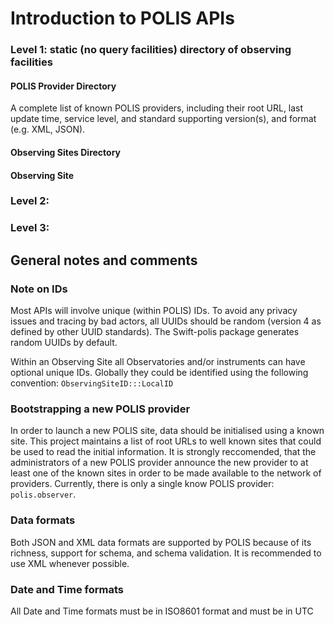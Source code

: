 # Introduction to POLIS APIs

### Level 1: static (no query facilities) directory of observing facilities

#### POLIS Provider Directory
A complete list of known POLIS providers, including their root URL, last update time, service level, and standard supporting version(s), and format (e.g. XML, JSON).

#### Observing Sites Directory

#### Observing Site

### Level 2:

### Level 3: 

## General notes and comments

### Note on IDs

Most APIs will involve unique (within POLIS) IDs. To avoid any privacy issues and tracing by bad actors, all UUIDs should be random (version 4 as defined by other UUID standards). The Swift-polis package generates random UUIDs by default.

Within an Observing Site all Observatories and/or instruments can have optional unique IDs. Globally they could be identified using the following convention: `ObservingSiteID:::LocalID`

### Bootstrapping a new POLIS provider
In order to launch a new POLIS site, data should be initialised using a known site. This project maintains a list of root URLs to well known sites that could be used to read the initial information. It is strongly reccomended, that the administrators of a new POLIS provider announce the new provider to at least one of the known sites in order to be made available to the network of providers. Currently, there is only a single know POLIS provider: `polis.observer`.

### Data formats
Both JSON and XML data formats are supported by POLIS because of its richness, support for schema, and schema validation. It is recommended to use XML whenever possible.

### Date and Time formats

All Date and Time formats must be in ISO8601 format and must be in UTC
